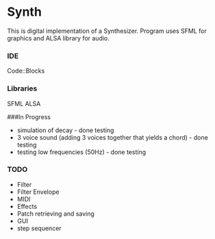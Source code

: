 # Synth

This is digital implementation of a Synthesizer. Program uses SFML for graphics and ALSA library for audio. 

### IDE

Code::Blocks

### Libraries
SFML 
ALSA

###In Progress

- simulation of decay - done testing
- 3 voice sound (adding 3 voices together that yields a chord) - done testing
- testing low frequencies (50Hz) - done testing

### TODO

- Filter
- Filter Envelope
- MIDI
- Effects
- Patch retrieving and saving
- GUI
- step sequencer

